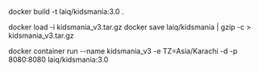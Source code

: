 docker build -t laiq/kidsmania:3.0 .

docker load -i kidsmania_v3.tar.gz
docker save laiq/kidsmania | gzip -c > kidsmania_v3.tar.gz

docker container run --name kidsmania_v3 -e TZ=Asia/Karachi -d -p 8080:8080 laiq/kidsmania:3.0
